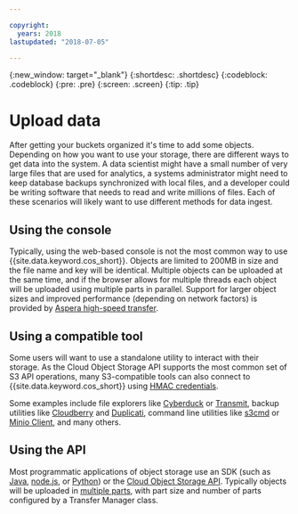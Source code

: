 ```yaml
---

copyright:
  years: 2018
lastupdated: "2018-07-05"

---
```

{:new_window: target="_blank"}
{:shortdesc: .shortdesc}
{:codeblock: .codeblock}
{:pre: .pre}
{:screen: .screen}
{:tip: .tip}

# Upload data

After getting your buckets organized it's time to add some objects.  Depending on how you want to use your storage, there are different ways to get data into the system. A data scientist might have a small number of very large files that are used for analytics, a systems administrator might need to keep database backups synchronized with local files, and a developer could be writing software that needs to read and write millions of files. Each of these scenarios will likely want to use different methods for data ingest.

## Using the console

Typically, using the web-based console is not the most common way to use {{site.data.keyword.cos_short}}. Objects are limited to 200MB in size and the file name and key will be identical. Multiple objects can be uploaded at the same time, and if the browser allows for multiple threads each object will be uploaded using multiple parts in parallel. Support for larger object sizes and improved performance (depending on network factors) is provided by [Aspera high-speed transfer](/docs/services/cloud-object-storage/basics/aspera.html).

## Using a compatible tool

Some users will want to use a standalone utility to interact with their storage. As the Cloud Object Storage API supports the most common set of S3 API operations, many S3-compatible tools can also connect to {{site.data.keyword.cos_short}} using [HMAC credentials](/docs/services/cloud-object-storage/hmac/credentials.html).

Some examples include file explorers like [Cyberduck](https://cyberduck.io/) or [Transmit](https://panic.com/transmit/), backup utilities like [Cloudberry](https://www.cloudberrylab.com/) and [Duplicati](https://www.duplicati.com/), command line utilities like [s3cmd](https://github.com/s3tools/s3cmd) or [Minio Client](https://github.com/minio/mc), and many others.

## Using the API

Most programmatic applications of object storage use an SDK (such as [Java](/docs/services/cloud-object-storage/libraries/java.html), [node.js](/docs/services/cloud-object-storage/libraries/node.html), or [Python](/docs/services/cloud-object-storage/libraries/python.html)) or the [Cloud Object Storage API](/docs/services/cloud-object-storage/api-reference/about-api.html). Typically objects will be uploaded in [multiple parts](/docs/services/cloud-object-storage/basics/multipart.html), with part size and number of parts configured by a Transfer Manager class.
